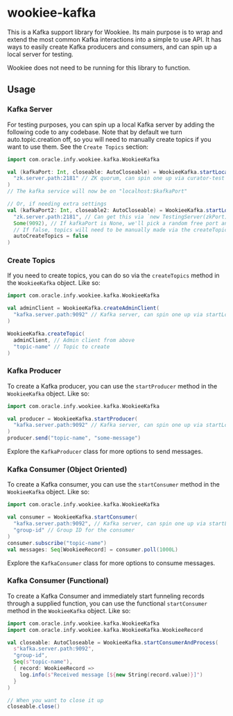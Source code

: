 wookiee-kafka
=============

This is a Kafka support library for Wookiee. Its main purpose is to wrap and extend
the most common Kafka interactions into a simple to use API. It has ways to easily
create Kafka producers and consumers, and can spin up a local server for testing.

Wookiee does not need to be running for this library to function.

## Usage
### Kafka Server
For testing purposes, you can spin up a local Kafka server by adding the following
code to any codebase. Note that by default we turn auto.topic.creation off, so you
will need to manually create topics if you want to use them. See the `Create Topics` section:
```scala
import com.oracle.infy.wookiee.kafka.WookieeKafka

val (kafkaPort: Int, closeable: AutoCloseable) = WookieeKafka.startLocalKafkaServer(
  "zk.server.path:2181" // ZK quorum, can spin one up via curator-test library
)
// The kafka service will now be on "localhost:$kafkaPort"

// Or, if needing extra settings
val (kafkaPort2: Int, closeable2: AutoCloseable) = WookieeKafka.startLocalKafkaServer(
  "zk.server.path:2181", // Can get this via `new TestingServer(zkPort).getConnectString`
  Some(9092), // If kafkaPort is None, we'll pick a random free port and return it
  // If false, topics will need to be manually made via the createTopics method in this class
  autoCreateTopics = false
)
```

### Create Topics
If you need to create topics, you can do so via the `createTopics` method in the
`WookieeKafka` object. Like so:

```scala
import com.oracle.infy.wookiee.kafka.WookieeKafka

val adminClient = WookieeKafka.createAdminClient(
  "kafka.server.path:9092" // Kafka server, can spin one up via startLocalKafkaServer method
)

WookieeKafka.createTopic(
  adminClient, // Admin client from above
  "topic-name" // Topic to create
)
```

### Kafka Producer
To create a Kafka producer, you can use the `startProducer` method in the
`WookieeKafka` object. Like so:

```scala
import com.oracle.infy.wookiee.kafka.WookieeKafka

val producer = WookieeKafka.startProducer(
  "kafka.server.path:9092" // Kafka server, can spin one up via startLocalKafkaServer method
)
producer.send("topic-name", "some-message")
```
Explore the `KafkaProducer` class for more options to send messages.

### Kafka Consumer (Object Oriented)
To create a Kafka consumer, you can use the `startConsumer` method in the
`WookieeKafka` object. Like so:

```scala
import com.oracle.infy.wookiee.kafka.WookieeKafka

val consumer = WookieeKafka.startConsumer(
  "kafka.server.path:9092", // Kafka server, can spin one up via startLocalKafkaServer method
  "group-id" // Group ID for the consumer
)
consumer.subscribe("topic-name")
val messages: Seq[WookieeRecord] = consumer.poll(1000L)
```
Explore the `KafkaConsumer` class for more options to consume messages.

### Kafka Consumer (Functional)
To create a Kafka Consumer and immediately start funneling records through a supplied function, 
you can use the functional `startConsumer` method in the `WookieeKafka` object. Like so:

```scala
import com.oracle.infy.wookiee.kafka.WookieeKafka
import com.oracle.infy.wookiee.kafka.WookieeKafka.WookieeRecord

val closeable: AutoCloseable = WookieeKafka.startConsumerAndProcess(
  s"kafka.server.path:9092",
  "group-id",
  Seq(s"topic-name"), 
  { record: WookieeRecord =>
    log.info(s"Received message [${new String(record.value)}]")
  }
)

// When you want to close it up
closeable.close()
```